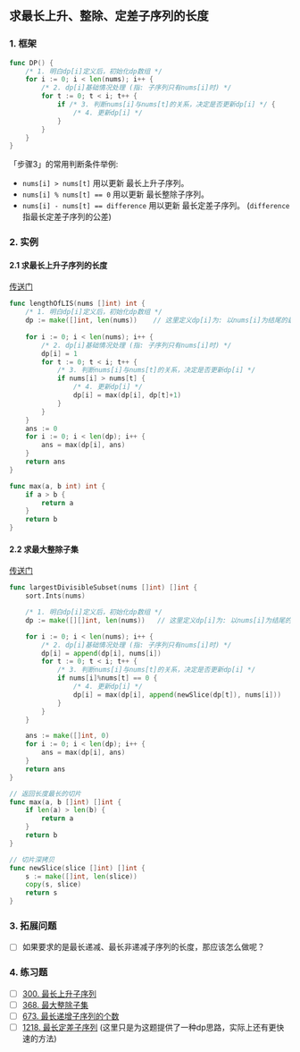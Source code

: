 
## 求最长上升、整除、定差子序列的长度
### 1. 框架
```go
func DP() {
    /* 1. 明白dp[i]定义后，初始化dp数组 */
    for i := 0; i < len(nums); i++ {
    	/* 2. dp[i]基础情况处理 (指: 子序列只有nums[i]时) */
        for t := 0; t < i; t++ {
            if /* 3. 判断nums[i]与nums[t]的关系，决定是否更新dp[i] */ {
                /* 4. 更新dp[i] */
            }
        }
    }
}
```
「步骤3」的常用判断条件举例:
- `nums[i] > nums[t]` 用以更新 最长上升子序列。
- `nums[i] % nums[t] == 0` 用以更新 最长整除子序列。 
- `nums[i] - nums[t] == difference` 用以更新 最长定差子序列。 (`difference` 指最长定差子序列的公差)



### 2. 实例
#### 2.1 求最长上升子序列的长度
[传送门](https://leetcode-cn.com/problems/longest-increasing-subsequence/)
```go
func lengthOfLIS(nums []int) int {
    /* 1. 明白dp[i]定义后，初始化dp数组 */
    dp := make([]int, len(nums))    // 这里定义dp[i]为: 以nums[i]为结尾的最长上升子序列长度
   
    for i := 0; i < len(nums); i++ {
        /* 2. dp[i]基础情况处理 (指: 子序列只有nums[i]时) */
        dp[i] = 1
        for t := 0; t < i; t++ {
            /* 3. 判断nums[i]与nums[t]的关系，决定是否更新dp[i] */
            if nums[i] > nums[t] {
                /* 4. 更新dp[i] */
                dp[i] = max(dp[i], dp[t]+1)
            }
        }
    }
    ans := 0
    for i := 0; i < len(dp); i++ {
        ans = max(dp[i], ans)
    }
    return ans
}

func max(a, b int) int {
	if a > b {
		return a
	}
	return b
}
```
#### 2.2 求最大整除子集
[传送门](https://leetcode-cn.com/problems/largest-divisible-subset/submissions/)
```go
func largestDivisibleSubset(nums []int) []int {
	sort.Ints(nums)

	/* 1. 明白dp[i]定义后，初始化dp数组 */
	dp := make([][]int, len(nums))   // 这里定义dp[i]为: 以nums[i]为结尾的最大整除子集

	for i := 0; i < len(nums); i++ {
		/* 2. dp[i]基础情况处理 (指: 子序列只有nums[i]时) */
		dp[i] = append(dp[i], nums[i])
		for t := 0; t < i; t++ {
			/* 3. 判断nums[i]与nums[t]的关系，决定是否更新dp[i] */
			if nums[i]%nums[t] == 0 {
				/* 4. 更新dp[i] */
				dp[i] = max(dp[i], append(newSlice(dp[t]), nums[i]))
			}
		}
	}

	ans := make([]int, 0)
	for i := 0; i < len(dp); i++ {
		ans = max(dp[i], ans)
	}
	return ans
}

// 返回长度最长的切片
func max(a, b []int) []int {
	if len(a) > len(b) {
		return a
	}
	return b
}

// 切片深拷贝
func newSlice(slice []int) []int {
	s := make([]int, len(slice))
	copy(s, slice)
	return s
}
```

### 3. 拓展问题
- [ ] 如果要求的是最长递减、最长非递减子序列的长度，那应该怎么做呢？

### 4. 练习题
- [ ] [300. 最长上升子序列](https://leetcode-cn.com/problems/longest-increasing-subsequence/)
- [ ] [368. 最大整除子集](https://leetcode-cn.com/problems/largest-divisible-subset/submissions/)
- [ ] [673. 最长递增子序列的个数](https://leetcode-cn.com/problems/number-of-longest-increasing-subsequence/)
- [ ] [1218. 最长定差子序列](https://leetcode-cn.com/problems/longest-arithmetic-subsequence-of-given-difference/)  (这里只是为这题提供了一种dp思路，实际上还有更快速的方法)
